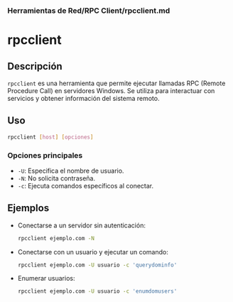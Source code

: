 ### **Herramientas de Red/RPC Client/rpcclient.md**

# rpcclient

## Descripción

`rpcclient` es una herramienta que permite ejecutar llamadas RPC (Remote Procedure Call) en servidores Windows. Se utiliza para interactuar con servicios y obtener información del sistema remoto.

## Uso

```bash
rpcclient [host] [opciones]
```

### Opciones principales

- `-U`: Especifica el nombre de usuario.
- `-N`: No solicita contraseña.
- `-c`: Ejecuta comandos específicos al conectar.

## Ejemplos

- Conectarse a un servidor sin autenticación:

  ```bash
  rpcclient ejemplo.com -N
  ```

- Conectarse con un usuario y ejecutar un comando:

  ```bash
  rpcclient ejemplo.com -U usuario -c 'querydominfo'
  ```

- Enumerar usuarios:

  ```bash
  rpcclient ejemplo.com -U usuario -c 'enumdomusers'
  ```

